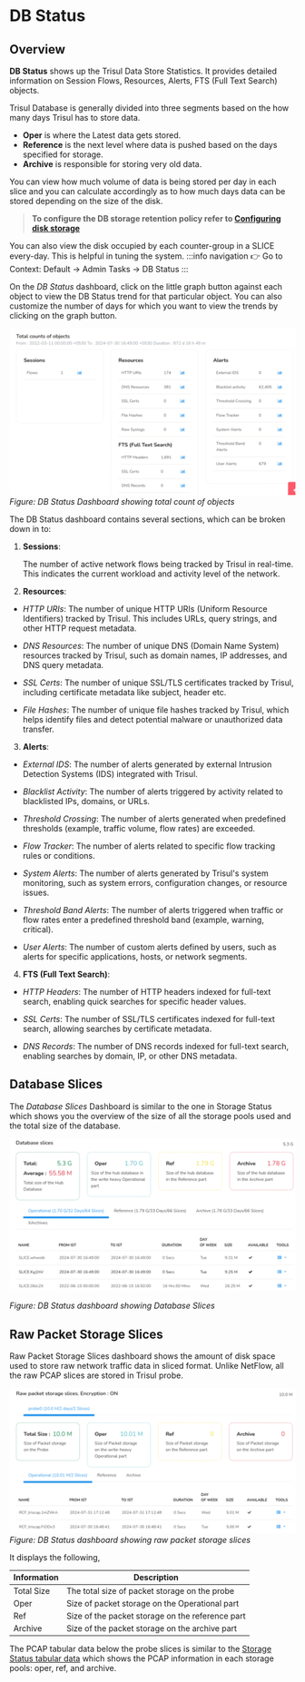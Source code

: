 

# DB Status

## Overview

**DB Status** shows up the Trisul Data Store Statistics. It provides detailed information on Session Flows, Resources, Alerts, FTS (Full Text Search) objects.

Trisul Database is generally divided into three segments based on the how many days Trisul has to store data.

- **Oper** is where the Latest data gets stored.
- **Reference** is the next level where data is pushed based on the days
  specified for storage.
- **Archive** is responsible for storing very old data.

You can view how much volume of data is being stored per day in each
slice and you can calculate accordingly as to how much days data can be
stored depending on the size of the disk.

> **To configure the DB storage retention policy refer to [Configuring disk storage](/docs/ag/basictasks/configure_storage.md)**

You can also view the disk occupied by each counter-group in a SLICE
every-day. This is helpful in tuning the system.
:::info navigation
:point_right: Go to Context: Default &rarr; Admin Tasks &rarr; DB Status
:::

On the *DB Status* dashboard, click on the little graph button against each object to view the DB Status trend for that particular object. You can also customize the number of days for which you want to view the trends by clicking on the graph button.

![](images/dbstatus1.png)  
*Figure: DB Status Dashboard showing total count of objects*

The DB Status dashboard contains several sections, which can be broken down in to:

1. **Sessions**: 
   
   The number of active network flows being tracked by Trisul in real-time. This indicates the current workload and activity level of the network.
2) **Resources**:
- *HTTP URIs*: The number of unique HTTP URIs (Uniform Resource Identifiers) tracked by Trisul. This includes URLs, query strings, and other HTTP request metadata.

- *DNS Resources*: The number of unique DNS (Domain Name System) resources tracked by Trisul, such as domain names, IP addresses, and DNS query metadata.

- *SSL Certs*: The number of unique SSL/TLS certificates tracked by Trisul, including certificate metadata like subject, header etc.

- *File Hashes*: The number of unique file hashes tracked by Trisul, which helps identify files and detect potential malware or unauthorized data transfer.
3) **Alerts**:
- *External IDS*: The number of alerts generated by external Intrusion Detection Systems (IDS) integrated with Trisul.

- *Blacklist Activity*: The number of alerts triggered by activity related to blacklisted IPs, domains, or URLs.

- *Threshold Crossing*: The number of alerts generated when predefined thresholds (example, traffic volume, flow rates) are exceeded.

- *Flow Tracker*: The number of alerts related to specific flow tracking rules or conditions.

- *System Alerts*: The number of alerts generated by Trisul's system monitoring, such as system errors, configuration changes, or resource issues.

- *Threshold Band Alerts*: The number of alerts triggered when traffic or flow rates enter a predefined threshold band (example, warning, critical).

- *User Alerts*: The number of custom alerts defined by users, such as alerts for specific applications, hosts, or network segments.
4) **FTS (Full Text Search)**:
- *HTTP Headers*: The number of HTTP headers indexed for full-text search, enabling quick searches for specific header values.

- *SSL Certs*: The number of SSL/TLS certificates indexed for full-text search, allowing searches by certificate metadata.

- *DNS Records*: The number of DNS records indexed for full-text search, enabling searches by domain, IP, or other DNS metadata.

## Database Slices

The *Database Slices* Dashboard is similar to the one in Storage Status which shows you the overview of the size of all the storage pools used and the total size of the database.

![](images/dbstatus2.png)

*Figure: DB Status dashboard showing Database Slices*

## Raw Packet Storage Slices

Raw Packet Storage Slices dashboard shows the amount of disk space used to store raw network traffic data in sliced format. Unlike NetFlow, all the raw PCAP slices are stored in Trisul probe.

![](images/dbstatus3.png)
*Figure: DB Status dashboard showing raw packet storage slices*

It displays the following,

| Information | Description                                      |
| ----------- | ------------------------------------------------ |
| Total Size  | The total size of packet storage on the probe    |
| Oper        | Size of packet storage on the Operational part   |
| Ref         | Size of the packet storage on the reference part |
| Archive     | Size of the packet storage on the archive part   |

The PCAP tabular data below the probe slices is similar to the [Storage Status tabular data](storage_status#storage-status-tabular-data) which shows the PCAP information in each storage pools: oper, ref, and archive.
